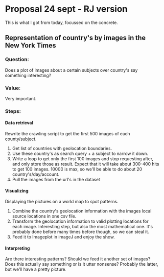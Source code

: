 # Proposal 24 sept - RJ version

This is what I got from today, focussed on the concrete.

## Representation of country's by images in the New York Times

### Question:
Does a plot of images about a certain subjects over country's say something interesting?

### Value:
Very important.

### Steps:

#### Data retrieval
Rewrite the crawling script to get the first 500 images of each county/subject.

1. Get list of countries with geolocation boundaries.
2. Use these country's as search query + a subject to narrow it down.
3. Write a loop to get only the first 100 images and stop requesting after, and only store those as result. Expect that it will take about 300-400 hits to get 100 images. 10000 is max, so we'll be able to do about 20 country's/day/account. 
4. Pull the images from the url's in the dataset

#### Visualizing
Displaying the pictures on a world map to spot patterns. 

1. Combine the country's geolocation information with the images local source locations in one csv file.
2. Transform the geolocation information to valid plotting locations for each image. Interesting step, but also the most mathematical one. It's probably done before many times before though, so we can steal it.
3. Feed it to Imageplot in imageJ and enjoy the show.

#### Interpreting
Are there interesting patterns? Should we feed it another set of images? Does this actually say something or is it utter nonsense? Probably the latter, but we'll have a pretty picture. 